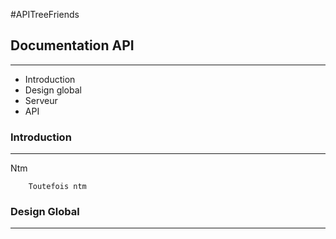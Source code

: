 #APITreeFriends



## Documentation API
--------------------

* Introduction
* Design global
* Serveur
* API

### Introduction
----------------

Ntm

		Toutefois ntm

### Design Global
-----------------



